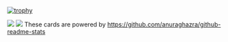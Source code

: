 [![trophy](https://github-profile-trophy.vercel.app/?username=hironomiu)](https://github.com/ryo-ma/github-profile-trophy)

![](https://github-readme-stats.vercel.app/api?username=hironomiu&show_icons=true&theme=radical)
![](https://github-readme-stats.vercel.app/api/top-langs/?username=hironomiu&theme=radical)
These cards are powered by https://github.com/anuraghazra/github-readme-stats
